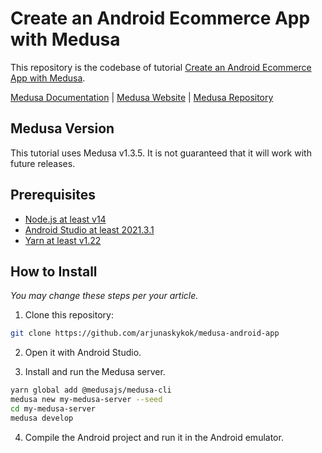 # Create an Android Ecommerce App with Medusa

This repository is the codebase of tutorial [Create an Android Ecommerce App with Medusa](https://www.notion.so/medusajs/Create-an-Android-Ecommerce-App-with-Medusa-96440c38d75841d197f003676d7a0989).

[Medusa Documentation](https://docs.medusajs.com/) | [Medusa Website](https://medusajs.com/) | [Medusa Repository](https://github.com/medusajs/medusa)

## Medusa Version

This tutorial uses Medusa v1.3.5. It is not guaranteed that it will work with future releases.

## Prerequisites

- [Node.js at least v14](https://docs.medusajs.com/tutorial/set-up-your-development-environment#nodejs)
- [Android Studio at least 2021.3.1](https://developer.android.com/studio/)
- [Yarn at least v1.22](https://classic.yarnpkg.com/lang/en/docs/install)

## How to Install

_You may change these steps per your article._

1. Clone this repository:

```bash
git clone https://github.com/arjunaskykok/medusa-android-app
```

2. Open it with Android Studio.

3. Install and run the Medusa server.

```bash
yarn global add @medusajs/medusa-cli
medusa new my-medusa-server --seed
cd my-medusa-server
medusa develop
```

4. Compile the Android project and run it in the Android emulator.
